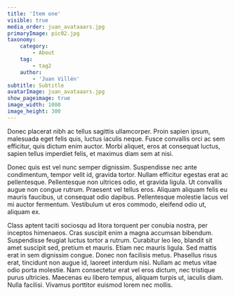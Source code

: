 ```yaml
---
title: 'Item one'
visible: true
media_order: juan_avataaars.jpg
primaryImage: pic02.jpg
taxonomy:
    category:
        - About
    tag:
        - tag2
    author:
        - 'Juan Villén'
subtitle: Subtitle
avatarImage: juan_avataaars.jpg
show_pageimage: true
image_width: 1080
image_height: 300
---
```


Donec placerat nibh ac tellus sagittis ullamcorper. Proin sapien ipsum, malesuada eget felis quis, luctus iaculis neque. Fusce convallis orci ac sem efficitur, quis dictum enim auctor. Morbi aliquet, eros at consequat luctus, sapien tellus imperdiet felis, et maximus diam sem at nisi. 

Donec quis est vel nunc semper dignissim. Suspendisse nec ante condimentum, tempor velit id, gravida tortor. Nullam efficitur egestas erat ac pellentesque. Pellentesque non ultrices odio, et gravida ligula. Ut convallis augue non congue rutrum. Praesent vel tellus eros. Aliquam aliquam felis eu mauris faucibus, ut consequat odio dapibus. Pellentesque molestie lacus vel mi auctor fermentum. Vestibulum ut eros commodo, eleifend odio ut, aliquam ex.

Class aptent taciti sociosqu ad litora torquent per conubia nostra, per inceptos himenaeos. Cras suscipit enim a magna accumsan bibendum. Suspendisse feugiat luctus tortor a rutrum. Curabitur leo leo, blandit sit amet suscipit sed, pretium et mauris. Etiam nec mauris ligula. Sed mattis erat in sem dignissim congue. Donec non facilisis metus. Phasellus risus erat, tincidunt non augue id, laoreet interdum nisi. Nullam ac metus vitae odio porta molestie. Nam consectetur erat vel eros dictum, nec tristique purus ultricies. Maecenas eu libero tempus, aliquam turpis ut, iaculis diam. Nulla facilisi. Vivamus porttitor euismod lorem nec mollis.